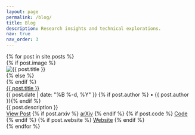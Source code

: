 ```yaml
---
layout: page
permalink: /blog/
title: Blog
description: Research insights and technical explorations.
nav: true
nav_order: 3
---
```


<div class="publications">
  {% for post in site.posts %}
  <div class="publication">
    <div class="row">
      {% if post.image %}
      <div class="col-sm-3">
        <div class="image-container">
          <img src="{{ post.image | relative_url }}" class="img-fluid" alt="{{ post.title }}">
        </div>
      </div>
      <div class="col-sm-9">
      {% else %}
      <div class="col-sm-12">
      {% endif %}
        <div class="title">
          <a href="{{ post.url | relative_url }}">{{ post.title }}</a>
        </div>
        <div class="author">
          {{ post.date | date: "%B %-d, %Y" }}
          {% if post.author %} • {{ post.author }}{% endif %}
        </div>
        <div class="periodical">
          {{ post.description }}
        </div>
        <div class="links">
          <a href="{{ post.url | relative_url }}" class="btn btn-sm z-depth-0" role="button">View Post</a>
          {% if post.arxiv %}
          <a href="http://arxiv.org/abs/{{ post.arxiv }}" class="btn btn-sm z-depth-0" role="button">arXiv</a>
          {% endif %}
          {% if post.code %}
          <a href="{{ post.code }}" class="btn btn-sm z-depth-0" role="button">Code</a>
          {% endif %}
          {% if post.website %}
          <a href="{{ post.website }}" class="btn btn-sm z-depth-0" role="button">Website</a>
          {% endif %}
        </div>
      </div>
    </div>
  </div>
  {% endfor %}
</div>
